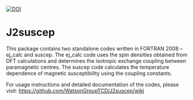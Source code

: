 [![DOI](https://zenodo.org/badge/292014721.svg)](https://zenodo.org/badge/latestdoi/292014721)

# J2suscep
This package contains two standalone codes written in FORTRAN 2008 – ej_calc and suscep. 
The ej_calc code uses the spin densities obtained from DFT calculations and determines the isotropic exchange coupling between paramagnetic centres. 
The suscep code calculates the temperature dependence of magnetic susceptibility using the coupling constants.

For usage instructions and detailed documentation of the codes, please visit: https://github.com/WatsonGroupTCD/J2suscep/wiki
